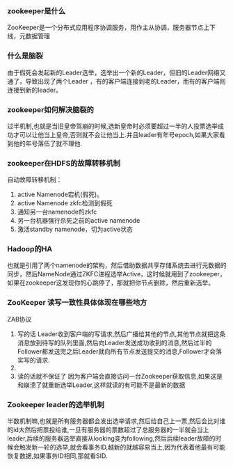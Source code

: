 ###  zookeeper是什么
ZooKeeper是一个分布式应用程序协调服务，用作主从协调，服务器节点上下线，元数据管理


### 什么是脑裂
由于假死会发起新的Leader选举，选举出一个新的Leader，但旧的Leader网络又通了，导致出现了两个Leader ，有的客户端连接到老的Leader，而有的客户端则连接到新的leader。

### zookeeper如何解决脑裂的
过半机制,也就是当旧皇帝驾崩的时候,选新皇帝时必须要超过一半的人投票选举成功才可以让他当上皇帝,否则就不会让他当上.并且leader有年号epoch,如果大家看到他的年号落伍了就不理他.


### zookeeper在HDFS的故障转移机制
自动故障转移机制：
1. active Namenode宕机(假死)。
2. active Namenode zkfc检测到假死
3. 通知另一台namenode的zkfc
4. 另一台机器强行杀死之前的active namenode
5. 激活standby namenode，切为active状态



### Hadoop的HA
也就是引用了两个namenode的架构，然后借助数据共享存储系统去进行元数据的同步，然后NameNode通过ZKFC进程选举Active，这时候就用到了zookeeper，如果在zookeeper这发现你的心跳停了，那就把你节点删除，然后重新选举。


### ZooKeeper 读写一致性具体体现在哪些地方
ZAB协议
1. 写的话 Leader收到客户端的写请求,然后广播给其他的节点,其他节点就把这条消息放到待写的队列里面,然后向Leader发送成功收到的消息,然后过半的Follower都发送完之后Leader就向所有节点发送提交的消息,Follower才会落实写的请求.
2. 
3. 读的话就不保证了 因为客户端会直接访问一台Zookeeper获取信息,如果这是和崩溃了就重新选举Leader,这样就读的有可能不是最新的数据

### Zookeeper leader的选举机制
半数机制嘛,也就是所有服务器都会发出选举请求,然后给自己上一票,然后会比对谁的id大然后把票投给谁,一旦有服务器的票数超过了总服务器的一半就会当上leader,后续的服务器选举直接从looking变为following,然后后续leader故障的时候会触发新一轮的选举,就会看事务ID,越新的就越容易当上,因为代表着他最有可能恢复数据,如果事务ID相同,那就看SID.